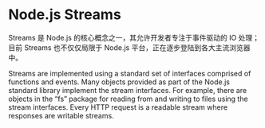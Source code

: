 # Node.js Streams

Streams 是 Node.js 的核心概念之一，其允许开发者专注于事件驱动的 IO 处理；目前 Streams 也不仅仅局限于 Node.js 平台，正在逐步登陆到各大主流浏览器中。

Streams are implemented using a standard set of interfaces comprised of functions and events. Many objects provided as part of the Node.js standard library implement the stream interfaces. For example, there are objects in the “fs” package for reading from and writing to files using the stream interfaces. Every HTTP request is a readable stream where responses are writable streams.

